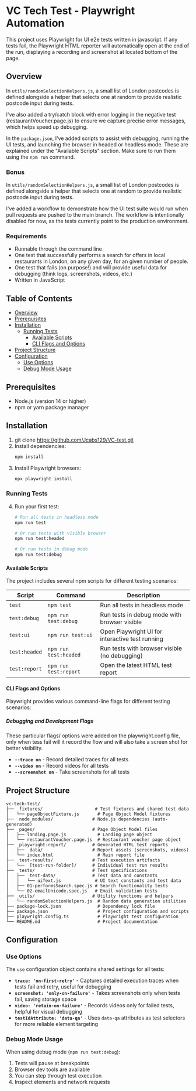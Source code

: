 # VC Tech Test - Playwright Automation

This project uses Playwright for UI e2e tests written in javascript. If any tests fail, the Playwright HTML reporter will automatically open at the end of the run, displaying a recording and screenshot at located bottom of the page.

## Overview

In `utils/randomSelectionHelpers.js`, a small list of London postcodes is defined alongside a helper that selects one at random to provide realistic postcode input during tests.

I've also added a try/catch block with error logging in the negative test (restaurantVoucher.page.js) to ensure we capture precise error messages, which helps speed up debugging.

In the `package.json`, I’ve added scripts to assist with debugging, running the UI tests, and launching the browser in headed or headless mode. These are explained under the "Available Scripts" section. Make sure to run them using the `npm run` command.

### Bonus

In `utils/randomSelectionHelpers.js`, a small list of London postcodes is defined alongside a helper that selects one at random to provide realistic postcode input during tests.

I've added a workflow to demonstrate how the UI test suite would run when pull requests are pushed to the main branch. The workflow is intentionally disabled for now, as the tests currently point to the production environment.


### Requirements

- Runnable through the command line
- One test that successfully performs a search for offers in local restaurants in London, on any
  given day, for an given number of people.
- One test that fails (on purpose!) and will provide useful data for debugging (think logs,
  screenshots, videos, etc.)
- Written in JavaScript

## Table of Contents

- [Overview](#overview)
- [Prerequisites](#prerequisites)
- [Installation](#installation)
  - [Running Tests](#running-tests)
    - [Available Scripts](#available-scripts)
    - [CLI Flags and Options](#cli-flags-and-options)
- [Project Structure](#project-structure)
- [Configuration](#configuration)
  - [Use Options](#use-options)
  - [Debug Mode Usage](#debug-mode-usage)


## Prerequisites

- Node.js (version 14 or higher)
- npm or yarn package manager

## Installation

1. git clone https://github.com/Jcabs129/VC-test.git
2. Install dependencies:
   ```bash
   npm install
   ```
3. Install Playwright browsers:
   ```bash
   npx playwright install
   ```
### Running Tests
4. Run your first test:
   ```bash
   # Run all tests in headless mode
   npm run test
   
   # Or run tests with visible browser
   npm run test:headed
   
   # Or run tests in debug mode
   npm run test:debug
   ```

#### Available Scripts
The project includes several npm scripts for different testing scenarios:

| Script | Command | Description |
|--------|---------|-------------|
| `test` | `npm test` | Run all tests in headless mode |
| `test:debug` | `npm run test:debug` | Run tests in debug mode with browser visible |
| `test:ui` | `npm run test:ui` | Open Playwright UI for interactive test running |
| `test:headed` | `npm run test:headed` | Run tests with browser visible (no debugging) |
| `test:report` | `npm run test:report` | Open the latest HTML test report |

#### CLI Flags and Options

Playwright provides various command-line flags for different testing scenarios:

##### Debugging and Development Flags

These particular flags/ options were added on the playwright.config file, only when tess fail will it record the flow and will also take a screen shot for better visibility.

- **`--trace on`** - Record detailed traces for all tests
- **`--video on`** - Record videos for all tests
- **`--screenshot on`** - Take screenshots for all tests

## Project Structure

```
vc-tech-test/
├──  fixtures/                    # Test fixtures and shared test data
│   └── pageObjectFixture.js       # Page Object Model fixtures
├──  node_modules/               # Node.js dependencies (auto-generated)
├──  pages/                      # Page Object Model files
│   ├── landing.page.js            # Landing page object
│   └── restaurantVoucher.page.js  # Restaurant voucher page object
├──  playwright-report/          # Generated HTML test reports
│   ├──  data/                   # Report assets (screenshots, videos)
│   └── index.html                 # Main report file
├──  test-results/               # Test execution artifacts
│   └──  [test-run-folder]/      # Individual test run results
├──  tests/                      # Test specifications
│   ├──  test-data/              # Test data and constants
│   │   └── uiText.js             # UI text constants and test data
│   ├── 01-performsSearch.spec.js # Search functionality tests
│   └── 02-emailUnicode.spec.js   # Email validation tests
├──  utils/                      # Utility functions and helpers
│   └── randomSelectionHelpers.js  # Random data generation utilities
├── package-lock.json              # Dependency lock file
├── package.json                   # Project configuration and scripts
├── playwright.config.ts           # Playwright test configuration
└── README.md                      # Project documentation
```

## Configuration

### Use Options

The `use` configuration object contains shared settings for all tests:

- **`trace: 'on-first-retry'`** - Captures detailed execution traces when tests fail and retry, useful for debugging
- **`screenshot: 'only-on-failure'`** - Takes screenshots only when tests fail, saving storage space
- **`video: 'retain-on-failure'`** - Records videos only for failed tests, helpful for visual debugging
- **`testIdAttribute: 'data-qa'`** - Uses `data-qa` attributes as test selectors for more reliable element targeting

### Debug Mode Usage

When using debug mode (`npm run test:debug`):
1. Tests will pause at breakpoints
2. Browser dev tools are available
3. You can step through test execution
4. Inspect elements and network requests
